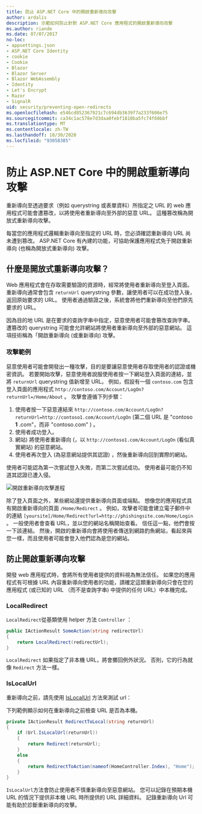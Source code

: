```yaml
---
title: 防止 ASP.NET Core 中的開啟重新導向攻擊
author: ardalis
description: 示範如何防止針對 ASP.NET Core 應用程式的開啟重新導向攻擊
ms.author: riande
ms.date: 07/07/2017
no-loc:
- appsettings.json
- ASP.NET Core Identity
- cookie
- Cookie
- Blazor
- Blazor Server
- Blazor WebAssembly
- Identity
- Let's Encrypt
- Razor
- SignalR
uid: security/preventing-open-redirects
ms.openlocfilehash: e546cd852367921c7c694db3639f7a233f606e75
ms.sourcegitcommit: ca34c1ac578e7d3daa0febf1810ba5fc74f60bbf
ms.translationtype: MT
ms.contentlocale: zh-TW
ms.lasthandoff: 10/30/2020
ms.locfileid: "93058385"
---
```

# <a name="prevent-open-redirect-attacks-in-aspnet-core"></a>防止 ASP.NET Core 中的開啟重新導向攻擊

重新導向至透過要求（例如 querystring 或表單資料）所指定之 URL 的 web 應用程式可能會遭篡改，以將使用者重新導向至外部的惡意 URL。 這種篡改稱為開放式重新導向攻擊。

每當您的應用程式邏輯重新導向至指定的 URL 時，您必須確認重新導向 URL 尚未遭到篡改。 ASP.NET Core 有內建的功能，可協助保護應用程式免于開啟重新導向 (也稱為開放式重新導向) 攻擊。

## <a name="what-is-an-open-redirect-attack"></a>什麼是開放式重新導向攻擊？

Web 應用程式會在存取需要驗證的資源時，經常將使用者重新導向至登入頁面。 重新導向通常會包含 `returnUrl` querystring 參數，讓使用者可以在成功登入後，返回原始要求的 URL。 使用者通過驗證之後，系統會將他們重新導向至他們原先要求的 URL。

因為目的地 URL 是在要求的查詢字串中指定，惡意使用者可能會篡改查詢字串。 遭篡改的 querystring 可能會允許網站將使用者重新導向至外部的惡意網站。 這項技術稱為「開啟重新導向 (或重新導向) 攻擊。

### <a name="an-example-attack"></a>攻擊範例

惡意使用者可能會開發出一種攻擊，目的是要讓惡意使用者存取使用者的認證或機密資訊。 若要開始攻擊，惡意使用者說服使用者按一下網站登入頁面的連結，並將 `returnUrl` querystring 值新增至 URL。 例如，假設有一個 `contoso.com` 包含登入頁面的應用程式 `http://contoso.com/Account/LogOn?returnUrl=/Home/About` 。 攻擊會遵循下列步驟：

1. 使用者按一下惡意連結來 `http://contoso.com/Account/LogOn?returnUrl=http://contoso1.com/Account/LogOn` (第二個 URL 是 "contoso **1** .com"，而非 "contoso.com" ) 。
2. 使用者成功登入。
3. 網站) 將使用者重新導向 (，以 `http://contoso1.com/Account/LogOn` (看似真實網站) 的惡意網站。
4. 使用者再次登入 (為惡意網站提供其認證) ，然後重新導向回到實際的網站。

使用者可能認為第一次嘗試登入失敗，而第二次嘗試成功。 使用者最可能仍不知道其認證已遭入侵。

![開啟重新導向攻擊進程](preventing-open-redirects/_static/open-redirection-attack-process.png)

除了登入頁面之外，某些網站還提供重新導向頁面或端點。 想像您的應用程式具有開啟重新導向的頁面 `/Home/Redirect` 。 例如，攻擊者可能會建立電子郵件中的連結 `[yoursite]/Home/Redirect?url=http://phishingsite.com/Home/Login` 。 一般使用者會查看 URL，並以您的網站名稱開始查看。 信任這一點，他們會按一下該連結。 然後，開啟的重新導向會將使用者傳送到網路釣魚網站，看起來與您一樣，而且使用者可能會登入他們認為是您的網站。

## <a name="protecting-against-open-redirect-attacks"></a>防止開啟重新導向攻擊

開發 web 應用程式時，會將所有使用者提供的資料視為無法信任。 如果您的應用程式有可根據 URL 內容重新導向使用者的功能，請確定這類重新導向只會在您的應用程式 (或已知的 URL （而不是查詢字串) 中提供的任何 URL）中本機完成。

### <a name="localredirect"></a>LocalRedirect

`LocalRedirect`從基類使用 helper 方法 `Controller` ：

```csharp
public IActionResult SomeAction(string redirectUrl)
{
    return LocalRedirect(redirectUrl);
}
```

`LocalRedirect` 如果指定了非本機 URL，將會擲回例外狀況。 否則，它的行為就像 `Redirect` 方法一樣。

### <a name="islocalurl"></a>IsLocalUrl

重新導向之前，請先使用 [IsLocalUrl](/dotnet/api/Microsoft.AspNetCore.Mvc.IUrlHelper.islocalurl#Microsoft_AspNetCore_Mvc_IUrlHelper_IsLocalUrl_System_String_) 方法來測試 url：

下列範例顯示如何在重新導向之前檢查 URL 是否為本機。

```csharp
private IActionResult RedirectToLocal(string returnUrl)
{
    if (Url.IsLocalUrl(returnUrl))
    {
        return Redirect(returnUrl);
    }
    else
    {
        return RedirectToAction(nameof(HomeController.Index), "Home");
    }
}
```

`IsLocalUrl`方法會防止使用者不慎重新導向至惡意網站。 您可以記錄在預期本機 URL 的情況下提供非本機 URL 時所提供的 URL 詳細資料。 記錄重新導向 Url 可能有助於診斷重新導向的攻擊。
